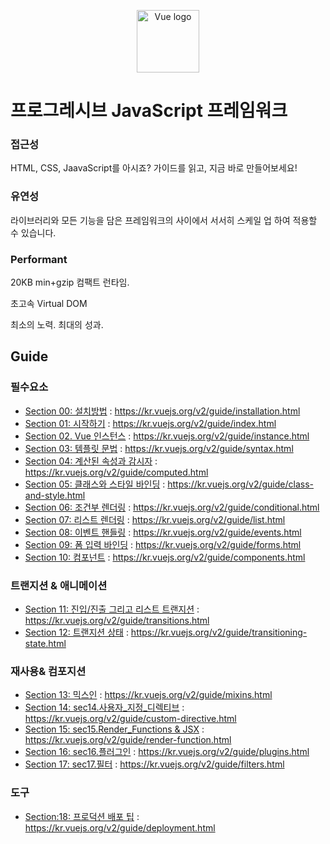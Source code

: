 <p align="center">
    <a href="https://vuejs.org" rel="nofollow"><img width="100" src="https://camo.githubusercontent.com/728ce9f78c3139e76fa69925ad7cc502e32795d2/68747470733a2f2f7675656a732e6f72672f696d616765732f6c6f676f2e706e67" alt="Vue logo" data-canonical-src="https://vuejs.org/images/logo.png" style="max-width:100%;"></a>
</p>

# 프로그레시브 JavaScript 프레임워크

### 접근성
HTML, CSS, JaavaScript를 아시죠? 가이드를 읽고, 지금 바로 만들어보세요!

### 유연성
라이브러리와 모든 기능을 담은 프레임워크의 사이에서 서서히 스케일 업 하여 적용할 수 있습니다.

### Performant

20KB min+gzip 컴팩트 런타임.

초고속 Virtual DOM

최소의 노력. 최대의 성과.

## Guide

### 필수요소
* [Section 00: 설치방법](http://antop.tistory.com/186) : https://kr.vuejs.org/v2/guide/installation.html
* [Section 01: 시작하기](sec01.시작하기) : https://kr.vuejs.org/v2/guide/index.html
* [Section 02. Vue 인스턴스](sec02.Vue_인스턴스) : https://kr.vuejs.org/v2/guide/instance.html
* [Section 03: 템플릿 문법](sec03.템플릿_문법) : https://kr.vuejs.org/v2/guide/syntax.html
* [Section 04: 계산된 속성과 감시자](sec04.계산된_속성과_감시자) : https://kr.vuejs.org/v2/guide/computed.html
* [Section 05: 클래스와 스타일 바인딩](sec05.클래스와_스타일_바인딩) : https://kr.vuejs.org/v2/guide/class-and-style.html
* [Section 06: 조건부 렌더링](sec06.클래스와_스타일_바인딩) : https://kr.vuejs.org/v2/guide/conditional.html
* [Section 07: 리스트 렌더링](sec07.리스트_렌더링) : https://kr.vuejs.org/v2/guide/list.html
* [Section 08: 이벤트 핸들링](sec08.이벤트_핸들린) : https://kr.vuejs.org/v2/guide/events.html
* [Section 09: 폼 입력 바인딩](sec09.폼_입력_바인딩) : https://kr.vuejs.org/v2/guide/forms.html
* [Section 10: 컴포넌트](sec10.컴포넌트) : https://kr.vuejs.org/v2/guide/components.html

### 트랜지션 & 애니메이션
* [Section 11: 진입/진출 그리고 리스트 트랜지션](sec11.진입_진출_그리고_리스트_트랜지션) : https://kr.vuejs.org/v2/guide/transitions.html
* [Section 12: 트랜지션 상태](sec12-트랜지션_상태) : https://kr.vuejs.org/v2/guide/transitioning-state.html

### 재사용& 컴포지션
* [Section 13: 믹스인](sec13.믹스인) : https://kr.vuejs.org/v2/guide/mixins.html
* [Section 14: sec14.사용자_지정_디렉티브](sec14.사용자_지정_디렉티브) : https://kr.vuejs.org/v2/guide/custom-directive.html
* [Section 15: sec15.Render_Functions & JSX](sec15.Render_Functions) : https://kr.vuejs.org/v2/guide/render-function.html
* [Section 16: sec16.플러그인](sec16.플러그인) : https://kr.vuejs.org/v2/guide/plugins.html
* [Section 17: sec17.필터](sec17.필터) : https://kr.vuejs.org/v2/guide/filters.html

### 도구

* [Section:18: 프로덕션 배포 팁](sec18.프로덕션_배포_팁) : https://kr.vuejs.org/v2/guide/deployment.html